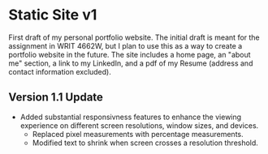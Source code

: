 # Static Site v1
First draft of my personal portfolio website. The initial draft is meant for the assignment in WRIT 4662W, but I plan to use this as a way to create a portfolio website in the future.
The site includes a home page, an "about me" section, a link to my LinkedIn, and a pdf of my Resume (address and contact information excluded). 

## Version 1.1 Update
* Added substantial responsivness features to enhance the viewing experience on different screen resolutions, window sizes, and devices. 
  * Replaced pixel measurements with percentage measurements. 
  * Modified text to shrink when screen crosses a resolution threshold. 
